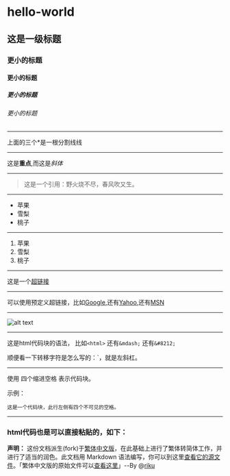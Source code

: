 # hello-world
## 这是一级标题
### 更小的标题
#### 更小的标题
##### 更小的标题
###### 更小的标题

***
上面的三个*是一根分割线线
***
这是**重点**,而这是*斜体*

***
>这是一个引用：野火烧不尽，春风吹又生。
***
* 苹果
* 雪梨
* 桃子
***
1. 苹果
2. 雪梨
3. 桃子
***
这是一个[超链接](http://example.com/)
***
可以使用预定义超链接，比如[Google],还有[Yahoo],还有[MSN]

[Google]: http://google.com/
[Yahoo]: http://search.yahoo.com/
[MSN]: http://search.msn.com/
***
![alt text](https://www.baidu.com/img/baidu_jgylogo3.gif "百度")
***
这是html代码块的语法，
比如`<html>`
还有`&mdash;`
还有`&#8212;`

顺便看一下转移字符是怎么写的：\`，就是左斜杠。
***
使用 四个缩进空格 表示代码块。

示例：

    这是一个代码块，此行左侧有四个不可见的空格。
***
### html代码也是可以直接粘贴的，如下：
<p><strong>声明：</strong> 这份文档派生(fork)于<a href="http://markdown.tw/">繁体中文版</a>，在此基础上进行了繁体转简体工作，并进行了适当的润色。此文档用 Markdown 语法编写，你可以到这里<a href="http://gitcafe.com/riku/Markdown-Syntax-CN/blob/master/basics.md">查看它的源文件</a>。「繁体中文版的原始文件可以<a href="https://github.com/othree/markdown-syntax-zhtw/blob/master/basics.md">查看这里</a>」--By @<a href="http://twitter.com/riku">riku</a></p>


